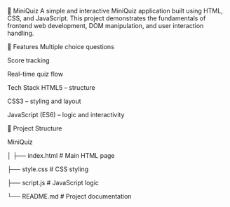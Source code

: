 🎯 MiniQuiz
A simple and interactive MiniQuiz application built using HTML, CSS, and JavaScript. This project demonstrates the fundamentals of frontend web development, DOM manipulation, and user interaction handling.

🚀 Features
   Multiple choice questions

   Score tracking

  Real-time quiz flow

Tech Stack
HTML5 – structure

CSS3 – styling and layout

JavaScript (ES6) – logic and interactivity

📂 Project Structure

  MiniQuiz
  
│
├── index.html          # Main HTML page

├── style.css           # CSS styling

├── script.js           # JavaScript logic

└── README.md           # Project documentation
